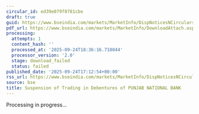 ```yaml
---
circular_id: ed39e079f0781cbe
draft: true
guid: https://www.bseindia.com/markets/MarketInfo/DispNoticesNCirculars.aspx?Noticeid={2B3B49D2-5464-4BB1-876B-77722D4EB0B1}&noticeno=20250924-70&dt=09/24/2025&icount=70&totcount=75&flag=0
pdf_url: https://www.bseindia.com/markets/MarketInfo/DownloadAttach.aspx?id=20250924-70&attachedId=
processing:
  attempts: 1
  content_hash: ''
  processed_at: '2025-09-24T18:36:16.710844'
  processor_version: '2.0'
  stage: download_failed
  status: failed
published_date: '2025-09-24T17:12:54+00:00'
rss_url: https://www.bseindia.com/markets/MarketInfo/DispNoticesNCirculars.aspx?Noticeid={2B3B49D2-5464-4BB1-876B-77722D4EB0B1}&noticeno=20250924-70&dt=09/24/2025&icount=70&totcount=75&flag=0
source: bse
title: Suspension of Trading in Debentures of PUNJAB NATIONAL BANK
---
```


Processing in progress...